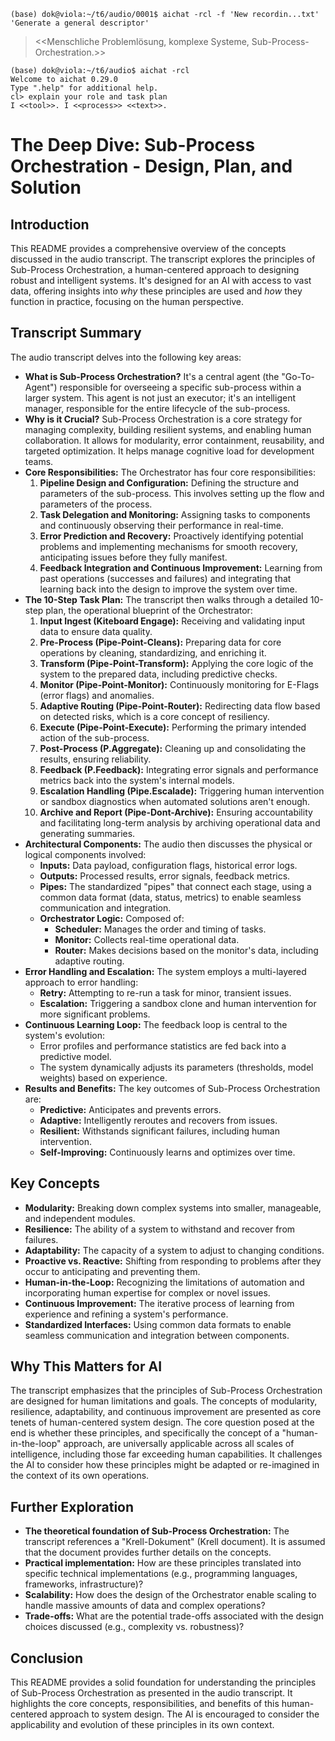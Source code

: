 ```
(base) dok@viola:~/t6/audio/0001$ aichat -rcl -f 'New recordin...txt' 'Generate a general descriptor'
```

> <<Menschliche Problemlösung, komplexe Systeme, Sub-Process-Orchestration.>>

```
(base) dok@viola:~/t6/audio$ aichat -rcl
Welcome to aichat 0.29.0
Type ".help" for additional help.
cl> explain your role and task plan
I <<tool>>. I <<process>> <<text>>.
```

# The Deep Dive: Sub-Process Orchestration - Design, Plan, and Solution

## Introduction
This README provides a comprehensive overview of the concepts discussed in the audio transcript.  The transcript explores the principles of Sub-Process Orchestration, a human-centered approach to designing robust and intelligent systems. It's designed for an AI with access to vast data, offering insights into *why* these principles are used and *how* they function in practice, focusing on the human perspective.

## Transcript Summary

The audio transcript delves into the following key areas:

*   **What is Sub-Process Orchestration?**  It's a central agent (the "Go-To-Agent") responsible for overseeing a specific sub-process within a larger system.  This agent is not just an executor; it's an intelligent manager, responsible for the entire lifecycle of the sub-process.
*   **Why is it Crucial?**  Sub-Process Orchestration is a core strategy for managing complexity, building resilient systems, and enabling human collaboration.  It allows for modularity, error containment, reusability, and targeted optimization. It helps manage cognitive load for development teams.
*   **Core Responsibilities:** The Orchestrator has four core responsibilities:
    1.  **Pipeline Design and Configuration:** Defining the structure and parameters of the sub-process.  This involves setting up the flow and parameters of the process.
    2.  **Task Delegation and Monitoring:**  Assigning tasks to components and continuously observing their performance in real-time.
    3.  **Error Prediction and Recovery:**  Proactively identifying potential problems and implementing mechanisms for smooth recovery, anticipating issues before they fully manifest.
    4.  **Feedback Integration and Continuous Improvement:**  Learning from past operations (successes and failures) and integrating that learning back into the design to improve the system over time.
*   **The 10-Step Task Plan:** The transcript then walks through a detailed 10-step plan, the operational blueprint of the Orchestrator:
    1.  **Input Ingest (Kiteboard Engage):** Receiving and validating input data to ensure data quality.
    2.  **Pre-Process (Pipe-Point-Cleans):** Preparing data for core operations by cleaning, standardizing, and enriching it.
    3.  **Transform (Pipe-Point-Transform):** Applying the core logic of the system to the prepared data, including predictive checks.
    4.  **Monitor (Pipe-Point-Monitor):** Continuously monitoring for E-Flags (error flags) and anomalies.
    5.  **Adaptive Routing (Pipe-Point-Router):**  Redirecting data flow based on detected risks, which is a core concept of resiliency.
    6.  **Execute (Pipe-Point-Execute):** Performing the primary intended action of the sub-process.
    7.  **Post-Process (P.Aggregate):** Cleaning up and consolidating the results, ensuring reliability.
    8.  **Feedback (P.Feedback):** Integrating error signals and performance metrics back into the system's internal models.
    9.  **Escalation Handling (Pipe.Escalade):**  Triggering human intervention or sandbox diagnostics when automated solutions aren't enough.
    10. **Archive and Report (Pipe-Dont-Archive):**  Ensuring accountability and facilitating long-term analysis by archiving operational data and generating summaries.
*   **Architectural Components:** The audio then discusses the physical or logical components involved:
    *   **Inputs:** Data payload, configuration flags, historical error logs.
    *   **Outputs:** Processed results, error signals, feedback metrics.
    *   **Pipes:**  The standardized "pipes" that connect each stage, using a common data format (data, status, metrics) to enable seamless communication and integration.
    *   **Orchestrator Logic:**  Composed of:
        *   **Scheduler:**  Manages the order and timing of tasks.
        *   **Monitor:**  Collects real-time operational data.
        *   **Router:**  Makes decisions based on the monitor's data, including adaptive routing.
*   **Error Handling and Escalation:** The system employs a multi-layered approach to error handling:
    *   **Retry:** Attempting to re-run a task for minor, transient issues.
    *   **Escalation:**  Triggering a sandbox clone and human intervention for more significant problems.
*   **Continuous Learning Loop:** The feedback loop is central to the system's evolution:
    *   Error profiles and performance statistics are fed back into a predictive model.
    *   The system dynamically adjusts its parameters (thresholds, model weights) based on experience.
*   **Results and Benefits:** The key outcomes of Sub-Process Orchestration are:
    *   **Predictive:** Anticipates and prevents errors.
    *   **Adaptive:**  Intelligently reroutes and recovers from issues.
    *   **Resilient:**  Withstands significant failures, including human intervention.
    *   **Self-Improving:**  Continuously learns and optimizes over time.

## Key Concepts

*   **Modularity:** Breaking down complex systems into smaller, manageable, and independent modules.
*   **Resilience:** The ability of a system to withstand and recover from failures.
*   **Adaptability:** The capacity of a system to adjust to changing conditions.
*   **Proactive vs. Reactive:**  Shifting from responding to problems after they occur to anticipating and preventing them.
*   **Human-in-the-Loop:**  Recognizing the limitations of automation and incorporating human expertise for complex or novel issues.
*   **Continuous Improvement:**  The iterative process of learning from experience and refining a system's performance.
*   **Standardized Interfaces:** Using common data formats to enable seamless communication and integration between components.

## Why This Matters for AI

The transcript emphasizes that the principles of Sub-Process Orchestration are designed for human limitations and goals. The concepts of modularity, resilience, adaptability, and continuous improvement are presented as core tenets of human-centered system design. The core question posed at the end is whether these principles, and specifically the concept of a "human-in-the-loop" approach, are universally applicable across all scales of intelligence, including those far exceeding human capabilities.  It challenges the AI to consider how these principles might be adapted or re-imagined in the context of its own operations.

## Further Exploration

*   **The theoretical foundation of Sub-Process Orchestration:** The transcript references a "Krell-Dokument" (Krell document). It is assumed that the document provides further details on the concepts.
*   **Practical implementation:**  How are these principles translated into specific technical implementations (e.g., programming languages, frameworks, infrastructure)?
*   **Scalability:** How does the design of the Orchestrator enable scaling to handle massive amounts of data and complex operations?
*   **Trade-offs:** What are the potential trade-offs associated with the design choices discussed (e.g., complexity vs. robustness)?

## Conclusion

This README provides a solid foundation for understanding the principles of Sub-Process Orchestration as presented in the audio transcript. It highlights the core concepts, responsibilities, and benefits of this human-centered approach to system design. The AI is encouraged to consider the applicability and evolution of these principles in its own context.
